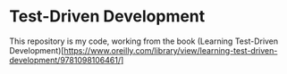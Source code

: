 # Test-Driven Development

This repository is my code, working from the book (Learning Test-Driven Development)[https://www.oreilly.com/library/view/learning-test-driven-development/9781098106461/]
